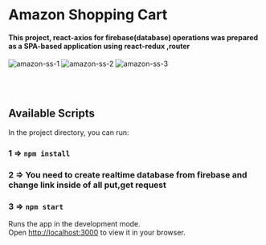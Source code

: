 # Amazon Shopping Cart 


<h4>This project, react-axios for firebase(database) operations was prepared as a SPA-based application using react-redux ,router </h4>

![amazon-ss-1](https://user-images.githubusercontent.com/73909361/184494237-713ae7f4-e953-4029-8448-7b4b5ec0d3c9.png)
![amazon-ss-2](https://user-images.githubusercontent.com/73909361/184494241-bd216dc7-e25f-4a0a-89c3-0a9fb112bf7b.png)
![amazon-ss-3](https://user-images.githubusercontent.com/73909361/184494244-14973a4e-763b-44e2-9c7d-6a7f9086a4ab.png)


<br/>
<br/>

 

## Available Scripts

In the project directory, you can run:
### 1 => `npm install`
### 2 => You need to create realtime database from firebase and change link inside of all put,get request
### 3 => `npm start`


Runs the app in the development mode.\
Open [http://localhost:3000](http://localhost:3000) to view it in your browser.

 

 
